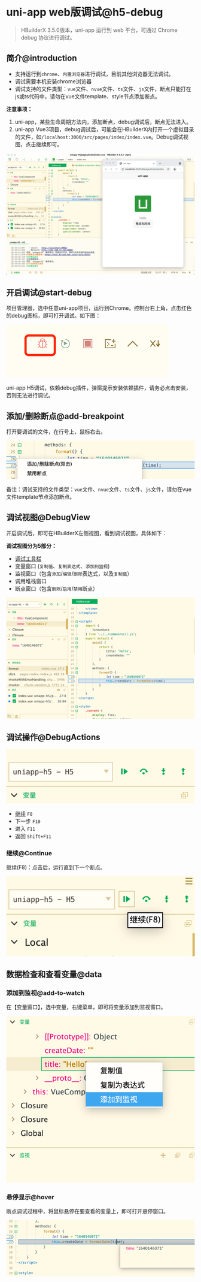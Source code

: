 # uni-app web版调试@h5-debug

> HBuilderX 3.5.0版本，uni-app 运行到 web 平台，可通过 Chrome debug 协议进行调试。

## 简介@introduction

- 支持运行到`chrome`、`内置浏览器`进行调试，目前其他浏览器无法调试。
- 调试需要本机安装chrome浏览器
- 调试支持的文件类型：`vue`文件、`nvue`文件、`ts`文件、`js`文件，断点只能打在js或ts代码中，请勿在vue文件template、style节点添加断点。

**注意事项：**
1. uni-app，某些生命周期方法内，添加断点，debug调试后，断点无法进入。
2. uni-app Vue3项目，debug调试后，可能会在HBuilderX内打开一个虚拟目录的文件，如`/localhost:3000/src/pages/index/index.vue`。Debug调试视图，点击继续即可。

<img src="/static/snapshots/app/h5-debug/overview.png" class="hd-img" />

## 开启调试@start-debug

项目管理器，选中任意uni-app项目，运行到Chrome。控制台右上角，点击红色的debug图标，即可打开调试。如下图：

<img src="/static/snapshots/app/h5-debug/open-debug.png" class="hd-img" />

uni-app H5调试，依赖debug插件，弹窗提示安装依赖插件，请务必点击安装，否则无法进行调试。

## 添加/删除断点@add-breakpoint

打开要调试的文件，在行号上，鼠标右击。

<img src="/static/snapshots/app/h5-debug/add_breakpoint.png" class="hd-img" />

备注：调试支持的文件类型：`vue`文件、`nvue`文件、`ts`文件、`js`文件，请勿在vue文件template节点添加断点。

## 调试视图@DebugView

开启调试后，即可在HBuilderX左侧视图，看到调试视图，具体如下：

**调试视图分为5部分：**
- [调试工具栏](#DebugActions)
- 变量窗口 (`复制值`、`复制表达式`、`添加到监视`)
- 监视窗口（包含`添加`/`编辑`/`删除`表达式，以及`复制值`）
- 调用堆栈窗口
- 断点窗口（包含`删除`/`启用`/`禁用`断点）

<img src="/static/snapshots/app/h5-debug/debug_view.png" class="hd-img" />

## 调试操作@DebugActions

<img src="/static/snapshots/app/h5-debug/debug_toolbar.png" class="hd-img" />

- [继续](#Continue) `F8`
- 下一步 `F10`
- 进入 `F11`
- 返回 `Shift+F11`

### 继续@Continue

继续(F8)：点击后，运行直到下一个断点。

<img src="/static/snapshots/app/h5-debug/continue.png" class="hd-img" />

## 数据检查和查看变量@data

### 添加到监视@add-to-watch

在【变量窗口】，选中变量，右键菜单，即可将变量添加到监视窗口。

<img src="/static/snapshots/app/h5-debug/add_to_monitor.png" class="hd-img" />

### 悬停显示@hover

断点调试过程中，将鼠标悬停在要查看的变量上，即可打开悬停窗口。

<img src="/static/snapshots/app/h5-debug/hovering_window.png" class="hd-img" />
